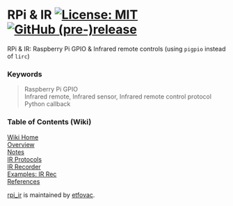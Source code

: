 # RPi &amp; IR  [![License: MIT](https://img.shields.io/badge/License-MIT-blue.svg)](https://github.com/etfovac/rpi_ir/blob/master/LICENSE) [![GitHub (pre-)release](https://img.shields.io/badge/releases--yellow.svg)](https://github.com/etfovac/rpi_ir/releases/)

RPi &amp; IR: Raspberry Pi GPIO &amp; Infrared remote controls (using ```pigpio``` instead of ```lirc```)  

### Keywords  
> Raspberry Pi GPIO  
> Infrared remote, Infrared sensor, Infrared remote control protocol  
> Python callback

### Table of Contents (Wiki)
[Wiki Home](https://github.com/etfovac/rpi_ir/wiki)  
[Overview](https://github.com/etfovac/rpi_ir/wiki/Overview)  
[Notes](https://github.com/etfovac/rpi_ir/wiki/Notes)  
[IR Protocols](https://github.com/etfovac/rpi_ir/wiki/IR-Protocols)  
[IR Recorder](https://github.com/etfovac/rpi_ir/wiki/IR-Recorder)  
[Examples: IR Rec](https://github.com/etfovac/rpi_ir/wiki/Examples:-IR-Rec)  
[References](https://github.com/etfovac/rpi_ir/wiki/References)  



[rpi_ir](https://github.com/etfovac/rpi_ir) is maintained by [etfovac](https://github.com/etfovac).
